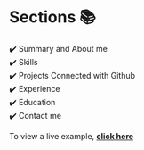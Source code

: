 # Sections 📚

✔️ Summary and About me\
✔️ Skills \
✔️ Projects Connected with Github\
✔️ Experience\
✔️ Education\
✔️ Contact me

To view a live example, **[click here](https://hasniaui1019.github.io/)**

